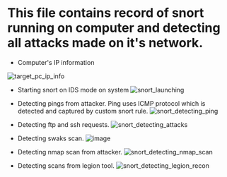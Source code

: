 # This file contains record of snort running on computer and detecting all attacks made on it's network.

- Computer's IP information

![target_pc_ip_info](https://github.com/hiyasharma/Team-Detect-vulnerabilities/assets/66080016/6f63b99b-fc61-4f64-968e-7a6051c15f4d)

- Starting snort on IDS mode on system
![snort_launching](https://github.com/hiyasharma/Team-Detect-vulnerabilities/assets/66080016/66e5441c-2097-4b6a-a912-034d9dc9ba3c)

- Detecting pings from attacker. Ping uses ICMP protocol which is detected and captured by custom snort rule.
![snort_detecting_ping](https://github.com/hiyasharma/Team-Detect-vulnerabilities/assets/66080016/51da2633-ee39-4d40-a84f-591b44e785af)

- Detecting ftp and ssh requests.
![snort_detecting_attacks](https://github.com/hiyasharma/Team-Detect-vulnerabilities/assets/66080016/588dc166-b972-4572-b84e-71f50adc926d)

- Detecting swaks scan.
![image](https://github.com/hiyasharma/Team-Detect-vulnerabilities/assets/66080016/01417414-deda-4e97-8288-c28ea6c4f3ba)

- Detecting nmap scan from attacker.
![snort_detecting_nmap_scan](https://github.com/hiyasharma/Team-Detect-vulnerabilities/assets/66080016/7a2df333-fb4e-4291-9f4e-9f0b0aba83ad)

- Detecting scans from legion tool.
![snort_detecting_legion_recon](https://github.com/hiyasharma/Team-Detect-vulnerabilities/assets/66080016/80b5478e-a289-416e-9f7f-891febe9b691)